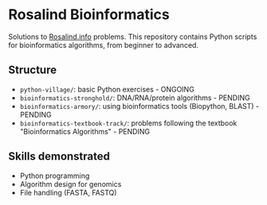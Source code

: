 # Rosalind Bioinformatics 

Solutions to [Rosalind.info](http://rosalind.info) problems.
This repository contains Python scripts for bioinformatics algorithms, from beginner to advanced.

## Structure
- `python-village/`: basic Python exercises - ONGOING
- `bioinformatics-stronghold/`: DNA/RNA/protein algorithms - PENDING
- `bioinformatics-armory/`: using bioinformatics tools (Biopython, BLAST) - PENDING
- `bioinformatics-textbook-track/`: problems following the textbook "Bioinformatics Algorithms" - PENDING


## Skills demonstrated
- Python programming 
- Algorithm design for genomics
- File handling (FASTA, FASTQ)
